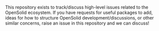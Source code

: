 This repository exists to track/discuss high-level issues related to the OpenSolid ecosystem. If you have requests for useful packages to add, ideas for how to structure OpenSolid development/discussions, or other similar concerns, raise an issue in this repository and we can discuss!
